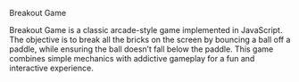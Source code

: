 Breakout Game

Breakout Game is a classic arcade-style game implemented in JavaScript. The objective is to break all the bricks on the screen by bouncing a ball off a paddle, while ensuring the ball doesn’t fall below the paddle. This game combines simple mechanics with addictive gameplay for a fun and interactive experience.
